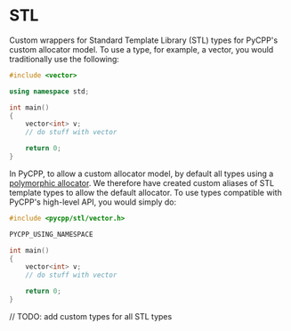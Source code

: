 # STL

Custom wrappers for Standard Template Library (STL) types for PyCPP's custom allocator model. To use a type, for example, a vector, you would traditionally use the following:

```cpp
#include <vector>

using namespace std;

int main()
{
    vector<int> v;
    // do stuff with vector

    return 0;
}
```

In PyCPP, to allow a custom allocator model, by default all types using a [polymorphic allocator](/pycpp/allocator/polymorphic.h). We therefore have created custom aliases of STL template types to allow the default allocator. To use types compatible with PyCPP's high-level API, you would simply do:

```cpp
#include <pycpp/stl/vector.h>

PYCPP_USING_NAMESPACE

int main()
{
    vector<int> v;
    // do stuff with vector

    return 0;
}
```

// TODO: add custom types for all STL types
